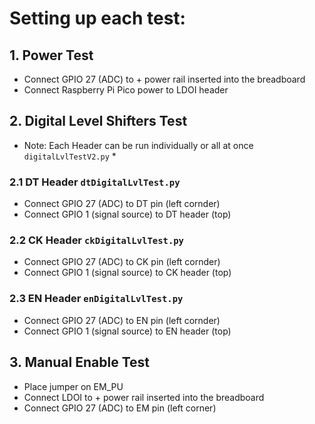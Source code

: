 # Setting up each test:
## 1. Power Test 
  - Connect GPIO 27 (ADC) to + power rail inserted into the breadboard
  - Connect Raspberry Pi Pico power to LDOI header 

## 2. Digital Level Shifters Test 
* Note: Each Header can be run individually or all at once `digitalLvlTestV2.py` * 
### 2.1 DT Header `dtDigitalLvlTest.py` 
  - Connect GPIO 27 (ADC) to DT pin (left cornder)
  - Connect GPIO 1 (signal source) to DT header (top) 
### 2.2 CK Header `ckDigitalLvlTest.py`
  - Connect GPIO 27 (ADC) to CK pin (left cornder)
  - Connect GPIO 1 (signal source) to CK header (top) 
### 2.3 EN Header `enDigitalLvlTest.py`
  - Connect GPIO 27 (ADC) to EN pin (left cornder)
  - Connect GPIO 1 (signal source) to EN header (top) 

## 3. Manual Enable Test 
  - Place jumper on EM_PU 
  - Connect LDOI to + power rail inserted into the breadboard
  - Connect GPIO 27 (ADC) to EM pin (left corner) 
